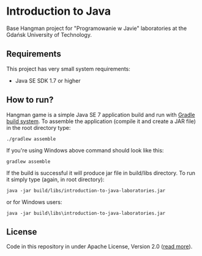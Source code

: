 # Introduction to Java #

Base Hangman project for "Programowanie w Javie" laboratories at the Gdańsk University of Technology.

## Requirements

This project has very small system requirements:

* Java SE SDK 1.7 or higher

## How to run?

Hangman game is a simple Java SE 7 application build and run with [Gradle build system](https://gradle.org). To assemble the application (compile it and create a JAR file) in the root directory type:

`./gradlew assemble`

If you're using Windows above command should look like this:

`gradlew assemble`

If the build is successful it will produce jar file in build/libs directory. To run it simply type (again, in root directory):

`java -jar build/libs/introduction-to-java-laboratories.jar`

or for Windows users:

`java -jar build\libs\introduction-to-java-laboratories.jar`

## License

Code in this repository in under Apache License, Version 2.0 ([read more](https://github.com/Smoczysko/introduction-to-java-laboratories/blob/master/LICENSE)).